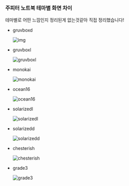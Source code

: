 ### 주피터 노트북 테마별 화면 차이



테마별로 어떤 느낌인지 정리된게 없는것같아 직접 정리했습니다!



- gruvboxd

  

  ![img](https://user-images.githubusercontent.com/44566113/64947135-547f0e00-d8af-11e9-9a25-86d8ddb5d164.png)

  

- gruvboxl

  

  ![gruvboxl](https://user-images.githubusercontent.com/44566113/64947136-547f0e00-d8af-11e9-9e8a-5c47e226dc6c.png)

  

  

- monokai

  

  ![monokai](https://user-images.githubusercontent.com/44566113/64947137-547f0e00-d8af-11e9-9aaa-988e7d720b53.png)

  

- ocean16

  

  ![ocean16](https://user-images.githubusercontent.com/44566113/64947138-547f0e00-d8af-11e9-88b1-c3082020e5d5.png)





- solarizedl

  

  ![solarizedl](https://user-images.githubusercontent.com/44566113/64947140-5517a480-d8af-11e9-898e-b497130be864.png)





- solarizedd

  

  ![solarizedd](https://user-images.githubusercontent.com/44566113/64947141-5517a480-d8af-11e9-89ac-bd94a7f32043.png)





- chesterish

  

  ![chesterish](https://user-images.githubusercontent.com/44566113/64947142-5517a480-d8af-11e9-9852-63b443f8070c.png)





- grade3

  

  ![grade3](https://user-images.githubusercontent.com/44566113/64947143-5517a480-d8af-11e9-9176-0a443172e50c.png)